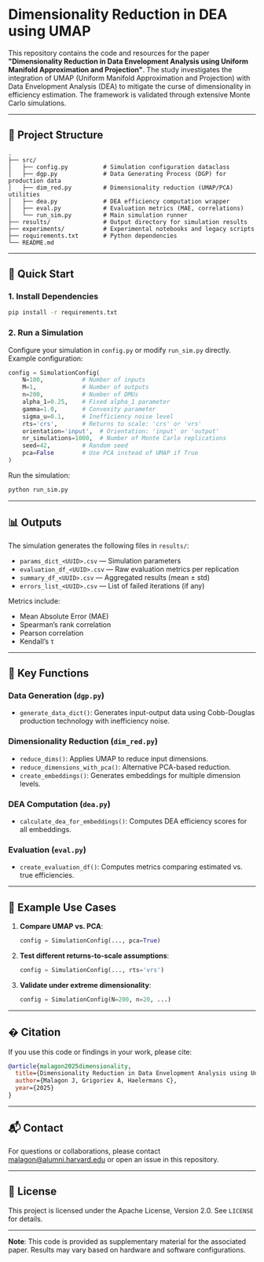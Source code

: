 # Dimensionality Reduction in DEA using UMAP

This repository contains the code and resources for the paper **"Dimensionality Reduction in Data Envelopment Analysis using Uniform Manifold Approximation and Projection"**. The study investigates the integration of UMAP (Uniform Manifold Approximation and Projection) with Data Envelopment Analysis (DEA) to mitigate the curse of dimensionality in efficiency estimation. The framework is validated through extensive Monte Carlo simulations.

---

## 📁 Project Structure

```
.
├── src/
│   ├── config.py          # Simulation configuration dataclass
│   ├── dgp.py             # Data Generating Process (DGP) for production data
│   ├── dim_red.py         # Dimensionality reduction (UMAP/PCA) utilities
│   ├── dea.py             # DEA efficiency computation wrapper
│   ├── eval.py            # Evaluation metrics (MAE, correlations)
│   └── run_sim.py         # Main simulation runner
├── results/               # Output directory for simulation results
├── experiments/           # Experimental notebooks and legacy scripts
├── requirements.txt       # Python dependencies
└── README.md
```

---

## 🚀 Quick Start

### 1. Install Dependencies

```bash
pip install -r requirements.txt
```

### 2. Run a Simulation

Configure your simulation in `config.py` or modify `run_sim.py` directly. Example configuration:

```python
config = SimulationConfig(
    N=100,           # Number of inputs
    M=1,             # Number of outputs
    n=200,           # Number of DMUs
    alpha_1=0.25,    # Fixed alpha_1 parameter
    gamma=1.0,       # Convexity parameter
    sigma_u=0.1,     # Inefficiency noise level
    rts='crs',       # Returns to scale: 'crs' or 'vrs'
    orientation='input',  # Orientation: 'input' or 'output'
    nr_simulations=1000,  # Number of Monte Carlo replications
    seed=42,         # Random seed
    pca=False        # Use PCA instead of UMAP if True
)
```

Run the simulation:

```bash
python run_sim.py
```

---

## 📊 Outputs

The simulation generates the following files in `results/`:

- `params_dict_<UUID>.csv` — Simulation parameters
- `evaluation_df_<UUID>.csv` — Raw evaluation metrics per replication
- `summary_df_<UUID>.csv` — Aggregated results (mean ± std)
- `errors_list_<UUID>.csv` — List of failed iterations (if any)

Metrics include:
- Mean Absolute Error (MAE)
- Spearman’s rank correlation
- Pearson correlation
- Kendall’s τ

---

## 🔧 Key Functions

### Data Generation (`dgp.py`)
- `generate_data_dict()`: Generates input-output data using Cobb-Douglas production technology with inefficiency noise.

### Dimensionality Reduction (`dim_red.py`)
- `reduce_dims()`: Applies UMAP to reduce input dimensions.
- `reduce_dimensions_with_pca()`: Alternative PCA-based reduction.
- `create_embeddings()`: Generates embeddings for multiple dimension levels.

### DEA Computation (`dea.py`)
- `calculate_dea_for_embeddings()`: Computes DEA efficiency scores for all embeddings.

### Evaluation (`eval.py`)
- `create_evaluation_df()`: Computes metrics comparing estimated vs. true efficiencies.

---

## 🧪 Example Use Cases

1. **Compare UMAP vs. PCA**:
   ```python
   config = SimulationConfig(..., pca=True)
   ```

2. **Test different returns-to-scale assumptions**:
   ```python
   config = SimulationConfig(..., rts='vrs')
   ```

3. **Validate under extreme dimensionality**:
   ```python
   config = SimulationConfig(N=200, n=20, ...)
   ```

---

## � Citation

If you use this code or findings in your work, please cite:

```bibtex
@article{malagon2025dimensionality,
  title={Dimensionality Reduction in Data Envelopment Analysis using Uniform Manifold Approximation and Projection},
  author={Malagon J, Grigoriev A, Haelermans C},
  year={2025}
}
```

---

## 📬 Contact

For questions or collaborations, please contact malagon@alumni.harvard.edu or open an issue in this repository.

---

## 📄 License

This project is licensed under the Apache License, Version 2.0. See `LICENSE` for details.

---

**Note**: This code is provided as supplementary material for the associated paper. Results may vary based on hardware and software configurations.